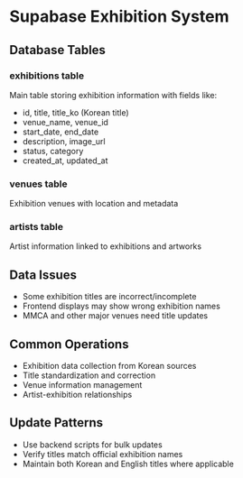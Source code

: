 # Supabase Exhibition System

## Database Tables
### exhibitions table
Main table storing exhibition information with fields like:
- id, title, title_ko (Korean title)
- venue_name, venue_id
- start_date, end_date
- description, image_url
- status, category
- created_at, updated_at

### venues table
Exhibition venues with location and metadata

### artists table
Artist information linked to exhibitions and artworks

## Data Issues
- Some exhibition titles are incorrect/incomplete
- Frontend displays may show wrong exhibition names
- MMCA and other major venues need title updates

## Common Operations
- Exhibition data collection from Korean sources
- Title standardization and correction
- Venue information management
- Artist-exhibition relationships

## Update Patterns
- Use backend scripts for bulk updates
- Verify titles match official exhibition names
- Maintain both Korean and English titles where applicable